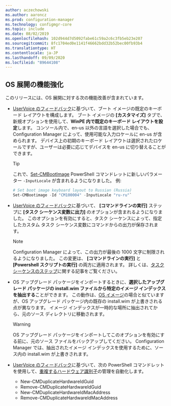 ```yaml
---
author: aczechowski
ms.author: aaroncz
ms.prod: configuration-manager
ms.technology: configmgr-core
ms.topic: include
ms.date: 08/02/2019
ms.openlocfilehash: 102d944d7d5092fabe61c59a2c6c3fb5eb23e207
ms.sourcegitcommit: 8fc1704ed0e1141f46662bdd32b52bec00fb93b4
ms.translationtype: HT
ms.contentlocale: ja-JP
ms.lasthandoff: 09/09/2020
ms.locfileid: "89644108"
---
```

## <a name="improvements-to-os-deployment"></a><a name="bkmk_osd"></a> OS 展開の機能強化

このリリースには、OS 展開に対する次の機能改善が含まれています。

- [UserVoice のフィードバック](https://configurationmanager.uservoice.com/forums/300492-ideas/suggestions/35370691-ability-to-specify-the-keyboard-layout-in-the-boot)に基づいて、ブート イメージの既定のキーボード レイアウトを構成します。 ブート イメージの **[カスタマイズ]** タブで、新規オプションを使用して、**WinPE 内で既定のキーボード レイアウトを設定**します。 コンソール内で、en-us 以外の言語を選択した場合でも、Configuration Manager によって、使用可能な入力ロケールに en-us が含められます。 デバイス上の初期のキーボード レイアウトは選択されたロケールですが、ユーザーは必要に応じてデバイスを en-us に切り替えることができます。<!-- 4910348 -->

    > [!Tip]
    > これで、[Set-CMBootImage](/powershell/module/configurationmanager/set-cmbootimage) PowerShell コマンドレットに新しいパラメーター `-InputLocale` が含まれるようになりました。 例:
    >
    > ```PowerShell
    > # Set boot image keyboard layout to Russian (Russia)
    > Set-CMBootimage -Id "CM100004" -InputLocale "ru-ru"`
    > ```

- [UserVoice のフィードバック](https://configurationmanager.uservoice.com/forums/300492-ideas/suggestions/37927843-store-output-of-run-command-line-to-tsenv-with-ru)に基づいて、 **[コマンドラインの実行]** ステップに **[タスク シーケンス変数に出力]** のオプションが含まれるようになりました。 このオプションを有効にすると、タスク シーケンスによって、指定したカスタム タスク シーケンス変数にコマンドからの出力が保存されます。<!-- 4798352  -->

    > [!Note]  
    > Configuration Manager によって、この出力が最後の 1000 文字に制限されるようになりました。 この変更は、 **[コマンドラインの実行]** と **[Powershell スクリプトの実行]** の両方に適用されます。 詳しくは、[タスク シーケンスのステップ](../../../../../osd/understand/task-sequence-steps.md)に関する記事をご覧ください。

- OS アップグレード パッケージをインポートするときに、**選択したアップグレード パッケージの install.wim ファイルから特定のイメージ インデックスを抽出する**ことができます。 この動作は、[OS イメージ](../../../../../osd/get-started/manage-operating-system-images.md#BKMK_AddOSImages)の場合と似ていますが、OS アップグレード パッケージ内の既存の install.wim が上書きされる点が異なります。 イメージ インデックスが一時的な場所に抽出されてから、元のソース ディレクトリに移動されます。<!-- 4931110 -->

    > [!Warning]  
    > OS アップグレード パッケージをインポートしてこのオプションを有効にする前に、元のソース ファイルをバックアップしてください。 Configuration Manager では、抽出されたイメージ インデックスを使用するために、ソース内の install.wim が上書きされます。

- [UserVoice のフィードバック](https://configurationmanager.uservoice.com/forums/300492-ideas/suggestions/18509686-create-a-powershell-cmdlet-too-add-edit-remove-dup)に基づいて、次の PowerShell コマンドレットを使用して、[重複するハードウェア識別子](../../../../../osd/deploy-use/use-pxe-to-deploy-windows-over-the-network.md#manage-duplicate-hardware-identifiers)の管理を自動化します。<!-- 4852819 -->
    - New-CMDuplicateHardwareIdGuid
    - Remove-CMDuplicateHardwareIdGuid
    - New-CMDuplicateHardwareIdMacAddress
    - Remove-CMDuplicateHardwareIdMacAddress